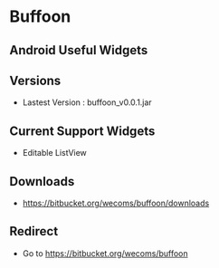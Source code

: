 Buffoon
=======

## Android Useful Widgets ##


## Versions ##

* Lastest Version : buffoon_v0.0.1.jar


## Current Support Widgets ##

* Editable ListView


## Downloads ##

* https://bitbucket.org/wecoms/buffoon/downloads


## Redirect ##

* Go to https://bitbucket.org/wecoms/buffoon

